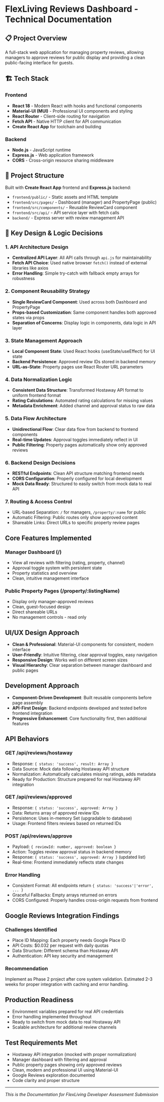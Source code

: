 # FlexLiving Reviews Dashboard - Technical Documentation

## 📋 Project Overview
A full-stack web application for managing property reviews, allowing managers to approve reviews for public display and providing a clean public-facing interface for guests.

## 🏗️ Tech Stack

### Frontend
- **React 18** - Modern React with hooks and functional components
- **Material-UI (MUI)** - Professional UI components and styling
- **React Router** - Client-side routing for navigation
- **Fetch API** - Native HTTP client for API communication
- **Create React App** for toolchain and building

### Backend
- **Node.js** - JavaScript runtime
- **Express.js** - Web application framework
- **CORS** - Cross-origin resource sharing middleware

## 📁 Project Structure 
Built with **Create React App** frontend and **Express.js** backend:
- `frontend/public/` - Static assets and HTML template
- `frontend/src/pages/` - Dashboard (manager) and PropertyPage (public)
- `frontend/src/components/` - Reusable ReviewCard component
- `frontend/src/api/` - API service layer with fetch calls
- `backend/` - Express server with review management API

## 🎯 Key Design & Logic Decisions

### 1. API Architecture Design
- **Centralized API Layer**: All API calls through `api.js` for maintainability
- **Fetch API Choice**: Used native browser `fetch()` instead of external libraries like axios
- **Error Handling**: Simple try-catch with fallback empty arrays for robustness

### 2. Component Reusability Strategy  
- **Single ReviewCard Component**: Used across both Dashboard and PropertyPage
- **Props-based Customization**: Same component handles both approved states via props
- **Separation of Concerns**: Display logic in components, data logic in API layer

### 3. State Management Approach
- **Local Component State**: Used React hooks (useState/useEffect) for UI state
- **Backend Persistence**: Approved review IDs stored in backend memory
- **URL-as-State**: Property pages use React Router URL parameters

### 4. Data Normalization Logic
- **Consistent Data Structure**: Transformed Hostaway API format to uniform frontend format
- **Rating Calculations**: Automated rating calculations for missing values
- **Metadata Enrichment**: Added channel and approval status to raw data

### 5. Data Flow Architecture
- **Unidirectional Flow**: Clear data flow from backend to frontend components
- **Real-time Updates**: Approval toggles immediately reflect in UI
- **Public Filtering**: Property pages automatically show only approved reviews

### 6. Backend Design Decisions
- **RESTful Endpoints**: Clean API structure matching frontend needs
- **CORS Configuration**: Properly configured for local development
- **Mock Data Ready**: Structured to easily switch from mock data to real API

### 7. Routing & Access Control
- URL-based Separation: `/` for managers, `/property/:name` for public
- Automatic Filtering: Public routes only show approved content
- Shareable Links: Direct URLs to specific property review pages

## Core Features Implemented

### Manager Dashboard (/)
- View all reviews with filtering (rating, property, channel)
- Approval toggle system with persistent state
- Property statistics and overview
- Clean, intuitive management interface

### Public Property Pages (/property/:listingName)
- Display only manager-approved reviews
- Clean, guest-focused design
- Direct shareable URLs
- No management controls - read only

## UI/UX Design Approach
- **Clean & Professional**: Material-UI components for consistent, modern interface
- **User-Friendly**: Intuitive filtering, clear approval toggles, easy navigation
- **Responsive Design**: Works well on different screen sizes
- **Visual Hierarchy**: Clear separation between manager dashboard and public pages

## Development Approach
- **Component-Driven Development**: Built reusable components before page assembly
- **API-First Design**: Backend endpoints developed and tested before frontend integration
- **Progressive Enhancement**: Core functionality first, then additional features

## API Behaviors

### GET /api/reviews/hostaway
- Response: `{ status: 'success', result: Array }`
- Data Source: Mock data following Hostaway API structure
- Normalization: Automatically calculates missing ratings, adds metadata
- Ready for Production: Structure prepared for real Hostaway API integration

### GET /api/reviews/approved
- Response: `{ status: 'success', approved: Array }`
- Data: Returns array of approved review IDs
- Persistence: Uses in-memory Set (upgradable to database)
- Usage: Frontend filters reviews based on returned IDs

### POST /api/reviews/approve
- Payload: `{ reviewId: number, approved: boolean }`
- Action: Toggles review approval status in backend memory
- Response: `{ status: 'success', approved: Array }` (updated list)
- Real-time: Frontend immediately reflects state changes

### Error Handling
- Consistent Format: All endpoints return `{ status: 'success'|'error', ... }`
- Graceful Fallbacks: Empty arrays returned on errors
- CORS Configured: Properly handles cross-origin requests from frontend

## Google Reviews Integration Findings

### Challenges Identified
- Place ID Mapping: Each property needs Google Place ID
- API Costs: $0.032 per request with daily quotas
- Data Structure: Different schema than Hostaway API
- Authentication: API key security and management

### Recommendation
Implement as Phase 2 project after core system validation. Estimated 2-3 weeks for proper integration with caching and error handling.

## Production Readiness
- Environment variables prepared for real API credentials
- Error handling implemented throughout
- Ready to switch from mock data to real Hostaway API
- Scalable architecture for additional review channels

## Test Requirements Met
- Hostaway API integration (mocked with proper normalization)
- Manager dashboard with filtering and approval
- Public property pages showing only approved reviews
- Clean, modern and professional UI using Material-UI
- Google Reviews exploration documented
- Code clarity and proper structure

---

*This is the Documentation for FlexLiving Developer Assessment Submission*
